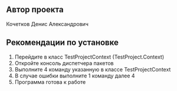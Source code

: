 Автор проекта
---
Кочетков Денис Александрович

Рекомендации по установке
---
1) Перейдите в класс TestProjectContext (TestProject.Context)
2) Откройте консоль диспетчера пакетов
3) Выполните 4 команду указанную в классе TestProjectContext
4) В случае ошибки выполните 1 команду далее 4
5) Программа готова к работе

